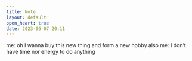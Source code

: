 ```yaml
---
title: Note
layout: default
open_heart: true
date: 2023-06-07 20:11
---
```


me: oh I wanna buy this new thing and form a new hobby
also me: I don’t have time nor energy to do anything
